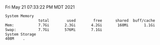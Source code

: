 Fri May 21 07:33:22 PM MDT 2021
```bash
System Memory
               total        used        free      shared  buff/cache   available
Mem:           7.7Gi       2.3Gi       4.2Gi       160Mi       1.1Gi       4.9Gi
Swap:          7.7Gi       576Mi       7.1Gi
System Storage
408M	.
```
```bash
